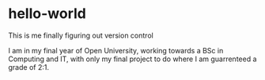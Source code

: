 # hello-world
This is me finally figuring out version control

I am in my final year of Open University, working towards a BSc in Computing and IT, with only my final project to do where I am guarrenteed a grade of 2:1.
